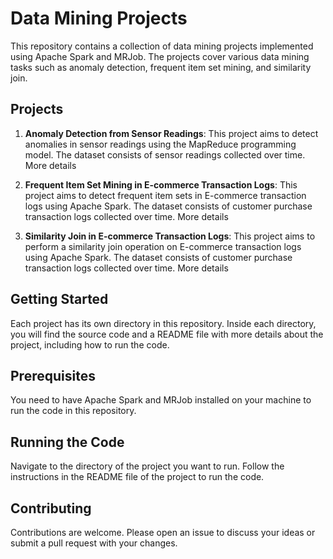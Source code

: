 # Data Mining Projects

This repository contains a collection of data mining projects implemented using Apache Spark and MRJob. The projects cover various data mining tasks such as anomaly detection, frequent item set mining, and similarity join.

## Projects

1. **Anomaly Detection from Sensor Readings**: This project aims to detect anomalies in sensor readings using the MapReduce programming model. The dataset consists of sensor readings collected over time. More details

2. **Frequent Item Set Mining in E-commerce Transaction Logs**: This project aims to detect frequent item sets in E-commerce transaction logs using Apache Spark. The dataset consists of customer purchase transaction logs collected over time. More details

3. **Similarity Join in E-commerce Transaction Logs**: This project aims to perform a similarity join operation on E-commerce transaction logs using Apache Spark. The dataset consists of customer purchase transaction logs collected over time. More details

## Getting Started

Each project has its own directory in this repository. Inside each directory, you will find the source code and a README file with more details about the project, including how to run the code.

## Prerequisites

You need to have Apache Spark and MRJob installed on your machine to run the code in this repository.

## Running the Code

Navigate to the directory of the project you want to run. Follow the instructions in the README file of the project to run the code.

## Contributing

Contributions are welcome. Please open an issue to discuss your ideas or submit a pull request with your changes.

